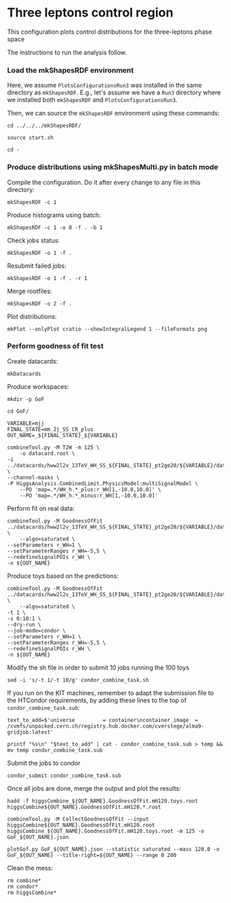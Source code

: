 # Three leptons control region

This configuration plots control distributions for the three-leptons phase space

The instructions to run the analysis follow.

### Load the mkShapesRDF environment

Here, we assume `PlotsConfigurationsRun3` was installed in the same directory as `mkShapesRDF`. E.g., let's assume we have a `Run3` directory where we installed both `mkShapesRDF` and `PlotsConfigurationsRun3`.

Then, we can source the `mkShapesRDF` environment using these commands:

    cd ../../../mkShapesRDF/

    source start.sh

    cd -

### Produce distributions using mkShapesMulti.py in batch mode

Compile the configuration. Do it after every change to any file in this directory:

    mkShapesRDF -c 1

Produce histograms using batch:

    mkShapesRDF -c 1 -o 0 -f . -b 1

Check jobs status:

    mkShapesRDF -o 1 -f .

Resubmit failed jobs:

    mkShapesRDF -o 1 -f . -r 1		 		

Merge rootfiles:

    mkShapesRDF -o 2 -f .

Plot distributions:

    mkPlot --onlyPlot cratio --showIntegralLegend 1 --fileFormats png

### Perform goodness of fit test

Create datacards:

    mkDatacards

Produce workspaces:

    mkdir -p GoF

    cd GoF/

    VARIABLE=mjj
    FINAL_STATE=mm_2j_SS_CR_plus
    OUT_NAME=_${FINAL_STATE}_${VARIABLE}

    combineTool.py -M T2W -m 125 \
        -o datacard.root \
	-i ../datacards/hww2l2v_13TeV_WH_SS_${FINAL_STATE}_pt2ge20/${VARIABLE}/datacard.txt \
	--channel-masks \
	-P HiggsAnalysis.CombinedLimit.PhysicsModel:multiSignalModel \
        --PO 'map=.*/WH_h.*_plus:r_WH[1,-10.0,10.0]' \
        --PO 'map=.*/WH_h.*_minus:r_WH[1,-10.0,10.0]'

Perform fit on real data:

    combineTool.py -M GoodnessOfFit ../datacards/hww2l2v_13TeV_WH_SS_${FINAL_STATE}_pt2ge20/${VARIABLE}/datacard.root \
        --algo=saturated \
	--setParameters r_WH=1 \
	--setParameterRanges r_WH=-5,5 \
	--redefineSignalPOIs r_WH \
	-n ${OUT_NAME}

Produce toys based on the predictions:

    combineTool.py -M GoodnessOfFit ../datacards/hww2l2v_13TeV_WH_SS_${FINAL_STATE}_pt2ge20/${VARIABLE}/datacard.root \
        --algo=saturated \
	-t 1 \
	-s 0:10:1 \
	--dry-run \
	--job-mode=condor \
	--setParameters r_WH=1 \
	--setParameterRanges r_WH=-5,5 \
	--redefineSignalPOIs r_WH \
	-n ${OUT_NAME}

Modify the sh file in order to submit 10 jobs running the 100 toys

    sed -i 's/-t 1/-t 10/g' condor_combine_task.sh

If you run on the KIT machines, remember to adapt the submission file to the HTCondor requirements, by adding these lines to the top of `condor_combine_task.sub`:

    text_to_add=$'universe         = container\ncontainer_image  = /cvmfs/unpacked.cern.ch/registry.hub.docker.com/cverstege/alma9-gridjob:latest'

    printf "%s\n" "$text_to_add" | cat - condor_combine_task.sub > temp && mv temp condor_combine_task.sub

Submit the jobs to condor

    condor_submit condor_combine_task.sub

Once all jobs are done, merge the output and plot the results:

    hadd -f higgsCombine_${OUT_NAME}.GoodnessOfFit.mH120.toys.root higgsCombine${OUT_NAME}.GoodnessOfFit.mH120.*.root

    combineTool.py -M CollectGoodnessOfFit --input higgsCombine${OUT_NAME}.GoodnessOfFit.mH120.root higgsCombine_${OUT_NAME}.GoodnessOfFit.mH120.toys.root -m 125 -o GoF_${OUT_NAME}.json
	
    plotGof.py GoF_${OUT_NAME}.json --statistic saturated --mass 120.0 -o GoF_${OUT_NAME} --title-right=${OUT_NAME} --range 0 200

Clean the mess:

    rm combine*
    rm condor*
    rm higgsCombine*
